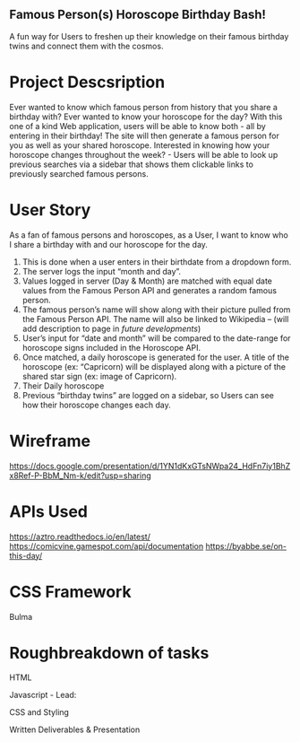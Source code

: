 ## Famous Person(s) Horoscope Birthday Bash!
A fun way for Users to freshen up their knowledge on their famous birthday twins and connect them with the cosmos. 

# Project Descsription
Ever wanted to know which famous person from history that you share a birthday with? Ever wanted to know your horoscope for the day? With this one of a kind Web application, users will be able to know both - all by entering in their birthday! The site will then generate a famous person for you as well as your shared horoscope. Interested in knowing how your horoscope changes throughout the week? - Users will be able to look up previous searches via a sidebar that shows them clickable links to previously searched famous persons. 


# User Story
As a fan of famous persons and horoscopes, as a User, I want to know who I share a birthday with and our horoscope for the day. 
1.	This is done when a user enters in their birthdate from a dropdown form.
2.	The server logs the input “month and day”. 
3.	Values logged in server (Day & Month) are matched with equal date values from the Famous Person API and generates a random famous person. 
4.	The famous person’s name will show along with their picture pulled from the Famous Person API. The name will also be linked to Wikipedia – (will add description to page in *future developments*)
5.	User’s input for “date and month” will be compared to the date-range for horoscope signs included in the Horoscope API. 
6.	Once matched, a daily horoscope is generated for the user. A title of the horoscope (ex: “Capricorn) will be displayed along with a picture of the shared star sign (ex: image of Capricorn). 
7.	Their Daily horoscope
8.	Previous “birthday twins” are logged on a sidebar, so Users can see how their horoscope changes each day.


# Wireframe
https://docs.google.com/presentation/d/1YN1dKxGTsNWpa24_HdFn7iy1BhZx8Ref-P-BbM_Nm-k/edit?usp=sharing

# APIs Used
https://aztro.readthedocs.io/en/latest/
https://comicvine.gamespot.com/api/documentation
https://byabbe.se/on-this-day/

# CSS Framework
Bulma

# Roughbreakdown of tasks
HTML 

Javascript - Lead: 

CSS and Styling 

Written Deliverables & Presentation 
